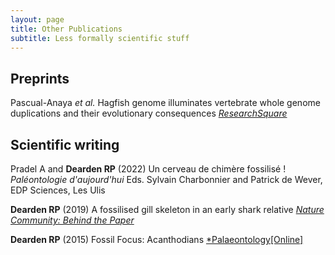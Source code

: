 ```yaml
---
layout: page
title: Other Publications
subtitle: Less formally scientific stuff
---
```


## Preprints

Pascual-Anaya *et al.* Hagfish genome illuminates vertebrate whole genome duplications and their evolutionary consequences [*ResearchSquare*](https://assets.researchsquare.com/files/rs-2774434/v1_covered.pdf?c=1681090559)

## Scientific writing

Pradel A and **Dearden RP** (2022) Un cerveau de chimère fossilisé ! *Paléontologie d'aujourd'hui* Eds. Sylvain Charbonnier and Patrick de Wever, EDP Sciences, Les Ulis

**Dearden RP** (2019) A fossilised gill skeleton in an early shark relative [*Nature Community: Behind the Paper*](https://ecoevocommunity.nature.com/posts/48550-a-fossilised-gill-skeleton-in-an-early-shark-relative)

**Dearden RP** (2015) Fossil Focus: Acanthodians [*Palaeontology\[Online\]](https://www.palaeontologyonline.com/articles/2015/fossil-focus-acanthodians/)
